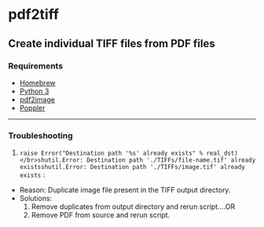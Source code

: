 # pdf2tiff
## Create individual TIFF files from PDF files

### Requirements
* [Homebrew](https://brew.sh/ "Homebrew")
* [Python 3](https://docs.brew.sh/Homebrew-and-Python)
* [pdf2image](https://pypi.org/project/pdf2image/)
* [Poppler](https://formulae.brew.sh/formula/poppler)

------------

### Troubleshooting
1. ```raise Error("Destination path '%s' already exists" % real_dst)</br>shutil.Error: Destination path './TIFFs/file-name.tif' already existsshutil.Error: Destination path './TIFFs/image.tif' already exists``` : 
* Reason: Duplicate image file present in the TIFF output directory.
* Solutions:
	1. Remove duplicates from output directory and rerun script....OR
	2. Remove PDF from source and rerun script.
